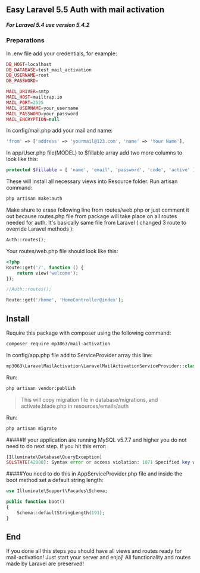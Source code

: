 ## Easy Laravel 5.5 Auth with mail activation
##### For Laravel 5.4 use version 5.4.2 

### Preparations

In .env file add your credentials, for example:
```php
DB_HOST=localhost
DB_DATABASE=test_mail_activation
DB_USERNAME=root
DB_PASSWORD=

MAIL_DRIVER=smtp
MAIL_HOST=mailtrap.io
MAIL_PORT=2525
MAIL_USERNAME=your_username
MAIL_PASSWORD=your_password
MAIL_ENCRYPTION=null
```
In config/mail.php add your mail and name:
```php
'from' => ['address' => 'yourmail@123.com', 'name' => 'Your Name'],
```
In app/User.php file(MODEL) to $fillable array add two more columns to look like this:
```php
protected $fillable = [ 'name', 'email', 'password', 'code', 'active' ];
```

These will install all necessary views into Resource folder. Run artisan command:
```bash
php artisan make:auth
```
Make shure to erase following line from routes/web.php or just comment it out because routes.php file from package will take place on all routes needed for auth. It's basically same file from Laravel ( changed 3 route to override Laravel methods ):
```php
Auth::routes();
```
Your routes/web.php file should look like this:
```php
<?php
Route::get('/', function () {
    return view('welcome');
});

//Auth::routes();

Route::get('/home', 'HomeController@index');
```
## Install

Require this package with composer using the following command:
```bash
composer require mp3063/mail-activation
```
In config/app.php file add to ServiceProvider array this line:
```php
mp3063\LaravelMailActivation\LaravelMailActivationServiceProvider::class,
```
Run:
```bash
php artisan vendor:publish
```
>This will copy migration file in database/migrations, and activate.blade.php in resources/emails/auth

Run:
```bash
php artisan migrate
```
#####If your application are running MySQL v5.7.7 and higher you do not need to do next step. If you hit this error:
```php
[Illuminate\Database\QueryException]
SQLSTATE[42000]: Syntax error or access violation: 1071 Specified key was too long; max key length is 767 bytes (SQL: alter table users add unique users_email_unique(email))
```

#####You need to do this in AppServiceProvider.php file and inside the boot method set a default string length:
```php
use Illuminate\Support\Facades\Schema;

public function boot()
{
    Schema::defaultStringLength(191);
}
```

## End

If you done all this steps you should have all views and routes ready for mail-activation! Just start your server and enjoj! All functionality and routes made by Laravel are preserved!
